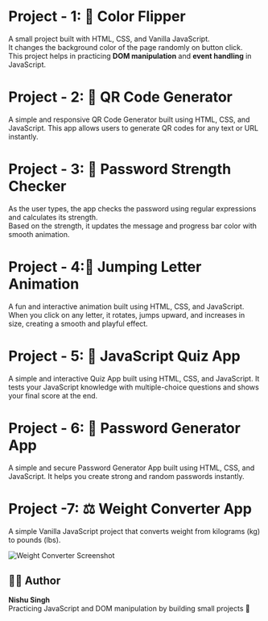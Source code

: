 # Project - 1: 🌈 Color Flipper

A small project built with HTML, CSS, and Vanilla JavaScript.  
It changes the background color of the page randomly on button click.  
This project helps in practicing **DOM manipulation** and **event handling** in JavaScript.

# Project - 2: 📱 QR Code Generator

A simple and responsive QR Code Generator built using HTML, CSS, and JavaScript.
This app allows users to generate QR codes for any text or URL instantly.

# Project - 3: 🔐 Password Strength Checker

As the user types, the app checks the password using regular expressions and calculates its strength.  
Based on the strength, it updates the message and progress bar color with smooth animation.

# Project - 4:🕺 Jumping Letter Animation

A fun and interactive animation built using HTML, CSS, and JavaScript.
When you click on any letter, it rotates, jumps upward, and increases in size, creating a smooth and playful effect.

# Project - 5: 🧠 JavaScript Quiz App

A simple and interactive Quiz App built using HTML, CSS, and JavaScript.
It tests your JavaScript knowledge with multiple-choice questions and shows your final score at the end.

# Project - 6: 🔐 Password Generator App

A simple and secure Password Generator App built using HTML, CSS, and JavaScript.
It helps you create strong and random passwords instantly.

# Project -7: ⚖️ Weight Converter App

A simple Vanilla JavaScript project that converts weight from kilograms (kg) to pounds (lbs).

![Weight Converter Screenshot](./screenshot.png)

## 👩‍💻 Author

**Nishu Singh**  
Practicing JavaScript and DOM manipulation by building small projects 💪
